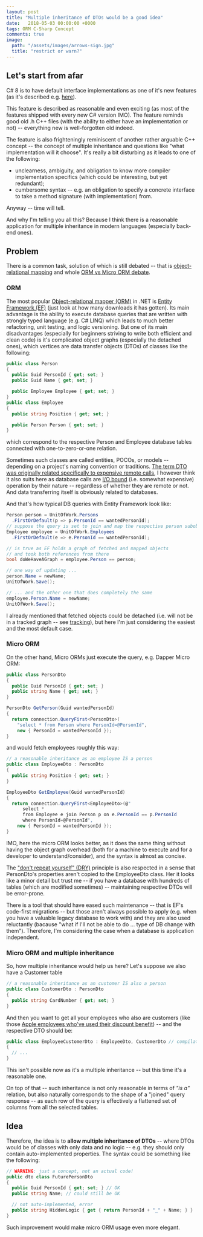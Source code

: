 ```yaml
---
layout: post
title: "Multiple inheritance of DTOs would be a good idea"
date:   2018-05-03 00:00:00 +0000
tags: ORM C-Sharp Concept
comments: true
image:
  path: "/assets/images/arrows-sign.jpg"
  title: "restrict or warn?"
---
```


## Let's start from afar

C# 8 is to have default interface implementations as one of it's new features
(as it's described e.g. [here](https://stackify.com/csharp-8-features/)).

This feature is described as reasonable and even exciting (as most of the features shipped with every new C# version IMO). The feature reminds good old .h C++ files (with the ability to either have an implementation or not) -- everything new is well-forgotten old indeed.

The feature is also frighteningly reminiscent of another rather arguable C++ concept -- the concept of multiple inheritance and questions like "what implementation will it choose".
It's really a bit disturbing as it leads to one of the following:
* unclearness, ambiguity, and obligation to know more compiler implementation specifics (which could be interesting, but yet redundant);
* cumbersome syntax -- e.g. an obligation to specify a concrete interface to take a method signature (with implementation) from.

Anyway -- time will tell.

And why I'm telling you all this? Because I think there is a reasonable application for multiple inheritance in modern languages (especially back-end ones).

<!--preview-break-->

## Problem

There is a common task, solution of which is still debated -- that is [object-relational mapping](https://en.wikipedia.org/wiki/Object-relational_mapping) and whole [ORM vs Micro ORM debate](http://gunnarpeipman.com/2017/05/micro-orm/).

### ORM

The most popular [Object-relational mapper (ORM)](https://en.wikipedia.org/wiki/Object-relational_mapping) in .NET is [Entity Framework (EF)](https://www.nuget.org/packages/EntityFramework/) (just look at how many downloads it has gotten). Its main advantage is the ability to execute database queries that are written with strongly typed language (e.g. C# LINQ) which leads to much better refactoring, unit testing, and logic versioning. But one of its main disadvantages (especially for beginners striving to write both efficient and clean code) is it's complicated object graphs (especially the detached ones), which vertices are data transfer objects (DTOs) of classes like the following:

```csharp
public class Person
{
  public Guid PersonId { get; set; }
  public Guid Name { get; set; }

  public Employee Employee { get; set; }
}
public class Employee
{
  public string Position { get; set; }

  public Person Person { get; set; }
}
```

which correspond to the respective Person and Employee database tables connected with one-to-zero-or-one relation.

Sometimes such classes are called entities, POCOs, or models -- depending on a project's naming convention or traditions. [The term DTO was originally related specifically to expensive remote calls](https://martinfowler.com/bliki/LocalDTO.html), I however think it also suits here as database calls are [I/O bound](https://en.wikipedia.org/wiki/I/O_bound) (i.e. somewhat expensive) operation by their nature -- regardless of whether they are remote or not. And data transferring itself is obviously related to databases.

And that's how typical DB queries with Entity Framework look like:

```csharp
Person person = UnitOfWork.Persons
  .FirstOrDefault(p => p.PersonId == wantedPersonId);
// suppose the query is set to join and map the respective person subobject
Employee employee = UnitOfWork.Employees
  .FirstOrDefault(e => e.PersonId == wantedPersonId);

// is true as EF holds a graph of fetched and mapped objects
// and took both references from there
bool doWeHaveAGraph = employee.Person == person;

// one way of updating ...
person.Name = newName;
UnitOfWork.Save();

// ... and the other one that does completely the same
employee.Person.Name = newName;
UnitOfWork.Save();
```

I already mentioned that fetched objects could be detached (i.e. will not be in a tracked graph -- see [tracking](https://docs.microsoft.com/en-us/ef/core/querying/tracking)), but here I'm just considering the easiest and the most default case.

### Micro ORM

On the other hand, Micro ORMs just execute the query, e.g. Dapper Micro ORM:

```csharp
public class PersonDto
{
  public Guid PersonId { get; set; }
  public string Name { get; set; }
}

PersonDto GetPerson(Guid wantedPersonId)
{
  return connection.QueryFirst<PersonDto>(
    "select * from Person where PersonId=@PersonId",
    new { PersonId = wantedPersonId });
}
```

and would fetch employees roughly this way:

```csharp
// a reasonable inheritance as an employee IS a person
public class EmployeeDto : PersonDto
{
  public string Position { get; set; }
}

EmployeeDto GetEmployee(Guid wantedPersonId)
{
  return connection.QueryFirst<EmployeeDto>(@"
      select *
      from Employee e join Person p on e.PersonId == p.PersonId
      where PersonId=@PersonId",
    new { PersonId = wantedPersonId });
}
```

IMO, here the micro ORM looks better, as it does the same thing without having the object graph overhead (both for a machine to execute and for a developer to understand/consider), and the syntax is almost as concise.

The ["don't repeat yourself" (DRY)](http://wiki.c2.com/?DontRepeatYourself) principle is also respected in a sense that PersonDto's properties aren't copied to the EmployeeDto class. Her it looks like a minor detail but trust me -- if you have a database with hundreds of tables (which are modified sometimes) -- maintaining respective DTOs will be error-prone.

There is a tool that should have eased such maintenance -- that is EF's code-first migrations -- but those aren't always possible to apply (e.g. when you have a valuable legacy database to work with) and they are also used reluctantly (bacause "what if I'll not be able to do ... type of DB change with them"). Therefore, I'm considering the case when a database is application independent.

### Micro ORM and multiple inheritance

So, how multiple inheritance would help us here? Let's suppose we also have a Customer table

```csharp
// a reasonable inheritance as an customer IS also a person
public class CustomerDto : PersonDto
{
  public string CardNumber { get; set; }
}
```

And then you want to get all your employees who also are customers (like those [Apple employees who've used their discount benefit](https://www.quora.com/Do-Apple-employees-get-a-25-discount-on-the-iPhone-6)) -- and the respective DTO should be:

```csharp
public class EmployeeCustomerDto : EmployeeDto, CustomerDto // compilation error
{
  // ...
}
```
This isn't possible now as it's a multiple inheritance -- but this time it's a reasonable one.

On top of that -- such inheritance is not only reasonable in terms of _"is a"_ relation, but also naturally corresponds to the shape of a "joined" query response -- as each row of the query is effectively a flattened set of columns from all the selected tables.

## Idea

Therefore, the idea is to **allow multiple inheritance of DTOs** -- where DTOs would be of classes with only data and no logic -- e.g. they should only contain auto-implemented properties.
The syntax could be something like the following:

```csharp
// WARNING: just a concept, not an actual code!
public dto class FuturePersonDto
{
  public Guid PersonId { get; set; } // OK
  public string Name; // could still be OK

  // not auto-implemented, error
  public string HiddenLogic { get { return PersonId + "_" + Name; } }
}
```

Such improvement would make micro ORM usage even more elegant.
